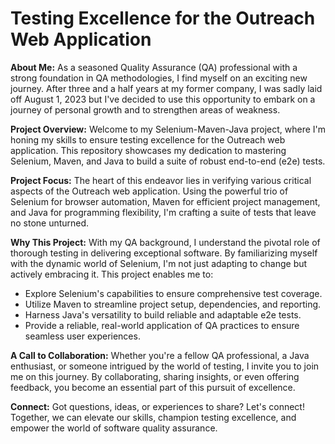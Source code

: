 # Testing Excellence for the Outreach Web Application

**About Me:** As a seasoned Quality Assurance (QA) professional with a strong foundation in QA methodologies, I find myself on an exciting new journey. After three and a half years at my former company, I was sadly laid off August 1, 2023 but I've decided to use this opportunity to embark on a journey of personal growth and to strengthen areas of weakness.

**Project Overview:** Welcome to my Selenium-Maven-Java project, where I'm honing my skills to ensure testing excellence for the Outreach web application. This repository showcases my dedication to mastering Selenium, Maven, and Java to build a suite of robust end-to-end (e2e) tests.

**Project Focus:** The heart of this endeavor lies in verifying various critical aspects of the Outreach web application. Using the powerful trio of Selenium for browser automation, Maven for efficient project management, and Java for programming flexibility, I'm crafting a suite of tests that leave no stone unturned.

**Why This Project:** With my QA background, I understand the pivotal role of thorough testing in delivering exceptional software. By familiarizing myself with the dynamic world of Selenium, I'm not just adapting to change but actively embracing it. This project enables me to:
- Explore Selenium's capabilities to ensure comprehensive test coverage.
- Utilize Maven to streamline project setup, dependencies, and reporting.
- Harness Java's versatility to build reliable and adaptable e2e tests.
- Provide a reliable, real-world application of QA practices to ensure seamless user experiences.

**A Call to Collaboration:** Whether you're a fellow QA professional, a Java enthusiast, or someone intrigued by the world of testing, I invite you to join me on this journey. By collaborating, sharing insights, or even offering feedback, you become an essential part of this pursuit of excellence.

**Connect:** Got questions, ideas, or experiences to share? Let's connect! Together, we can elevate our skills, champion testing excellence, and empower the world of software quality assurance.
